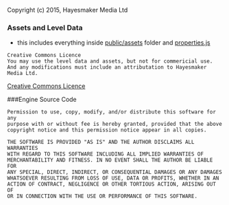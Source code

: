 Copyright (c) 2015, Hayesmaker Media Ltd

### Assets and Level Data 
- this includes everything inside [public/assets](public/assets) folder and [properties.js](src/app/properties.js)
```
Creative Commons Licence
You may use the level data and assets, but not for commericial use.  
And any modifications must include an attributation to Hayesmaker Media Ltd.
```
[Creative Commons Licence](http://creativecommons.org/licenses/by-nc-nd/3.0/)

###Engine Source Code
```
Permission to use, copy, modify, and/or distribute this software for any
purpose with or without fee is hereby granted, provided that the above
copyright notice and this permission notice appear in all copies.
```
```
THE SOFTWARE IS PROVIDED "AS IS" AND THE AUTHOR DISCLAIMS ALL WARRANTIES
WITH REGARD TO THIS SOFTWARE INCLUDING ALL IMPLIED WARRANTIES OF
MERCHANTABILITY AND FITNESS. IN NO EVENT SHALL THE AUTHOR BE LIABLE FOR
ANY SPECIAL, DIRECT, INDIRECT, OR CONSEQUENTIAL DAMAGES OR ANY DAMAGES
WHATSOEVER RESULTING FROM LOSS OF USE, DATA OR PROFITS, WHETHER IN AN
ACTION OF CONTRACT, NEGLIGENCE OR OTHER TORTIOUS ACTION, ARISING OUT OF
OR IN CONNECTION WITH THE USE OR PERFORMANCE OF THIS SOFTWARE.
```
